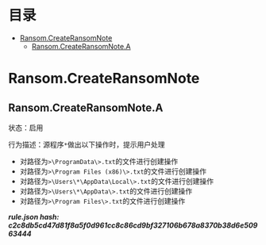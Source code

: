 



目录
==

* [Ransom.CreateRansomNote](#ransomcreateransomnote)
	* [Ransom.CreateRansomNote.A](#ransomcreateransomnotea)

# Ransom.CreateRansomNote

## Ransom.CreateRansomNote.A
  
状态：启用

行为描述：源程序`*`做出以下操作时，提示用户处理
- 对路径为`>\ProgramData\>.txt`的文件进行创建操作
- 对路径为`>\Program Files (x86)\>.txt`的文件进行创建操作
- 对路径为`>\Users\*\AppData\Local\>.txt`的文件进行创建操作
- 对路径为`>\Users\*\AppData\>.txt`的文件进行创建操作
- 对路径为`>\Program Files\>.txt`的文件进行创建操作
  
***rule.json hash: c2c8db5cd47d81f8a5f0d961cc8c86cd9bf327106b678a8370b38d6e50963444***